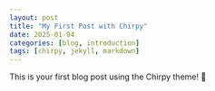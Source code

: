 ```yaml
---
layout: post
title: "My First Post with Chirpy"
date: 2025-01-04
categories: [blog, introduction]
tags: [chirpy, jekyll, markdown]
---
```


This is your first blog post using the Chirpy theme! 🎉

